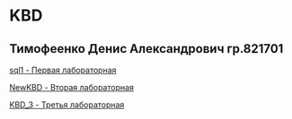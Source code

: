 # KBD


## Тимофеенко Денис Александрович гр.821701


[sql1 - Первая лабораторная](sql1)


[NewKBD - Вторая лабораторная](NewKBD)


[KBD_3 - Третья лабораторная](KBD_3)
